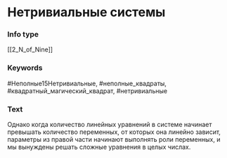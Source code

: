 # Нетривиальные системы
### Info type
[[2_N_of_Nine]]
### Keywords
#Неполные15Нетривиальные, #неполные_квадраты, #квадратный_магический_квадрат, #нетривиальные
### Text
Однако когда количество линейных уравнений в системе начинает превышать количество переменных, от которых она линейно зависит, параметры из правой части начинают выполнять роли переменных, и мы вынуждены решать сложные уравнения в целых числах.